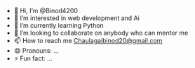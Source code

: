 - 👋 Hi, I’m @Binod4200
- 👀 I’m interested in web development and Ai
- 🌱 I’m currently learning Python
- 💞️ I’m looking to collaborate on anybody who can mentor me
- 📫 How to reach me Chaulagaibinod20@gmail.com
- 😄 Pronouns: ...
- ⚡ Fun fact: ...

<!---
Binod4200/Binod4200 is a ✨ special ✨ repository because its `README.md` (this file) appears on your GitHub profile.
You can click the Preview link to take a look at your changes.
--->
